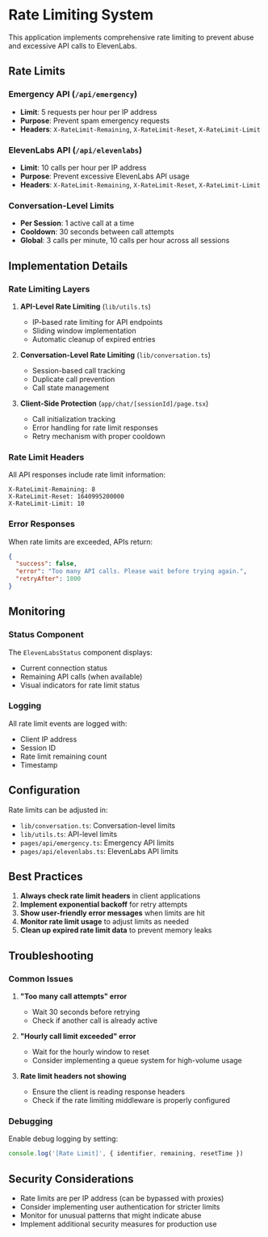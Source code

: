 # Rate Limiting System

This application implements comprehensive rate limiting to prevent abuse and excessive API calls to ElevenLabs.

## Rate Limits

### Emergency API (`/api/emergency`)

- **Limit**: 5 requests per hour per IP address
- **Purpose**: Prevent spam emergency requests
- **Headers**: `X-RateLimit-Remaining`, `X-RateLimit-Reset`, `X-RateLimit-Limit`

### ElevenLabs API (`/api/elevenlabs`)

- **Limit**: 10 calls per hour per IP address
- **Purpose**: Prevent excessive ElevenLabs API usage
- **Headers**: `X-RateLimit-Remaining`, `X-RateLimit-Reset`, `X-RateLimit-Limit`

### Conversation-Level Limits

- **Per Session**: 1 active call at a time
- **Cooldown**: 30 seconds between call attempts
- **Global**: 3 calls per minute, 10 calls per hour across all sessions

## Implementation Details

### Rate Limiting Layers

1. **API-Level Rate Limiting** (`lib/utils.ts`)

   - IP-based rate limiting for API endpoints
   - Sliding window implementation
   - Automatic cleanup of expired entries

2. **Conversation-Level Rate Limiting** (`lib/conversation.ts`)

   - Session-based call tracking
   - Duplicate call prevention
   - Call state management

3. **Client-Side Protection** (`app/chat/[sessionId]/page.tsx`)
   - Call initialization tracking
   - Error handling for rate limit responses
   - Retry mechanism with proper cooldown

### Rate Limit Headers

All API responses include rate limit information:

```
X-RateLimit-Remaining: 8
X-RateLimit-Reset: 1640995200000
X-RateLimit-Limit: 10
```

### Error Responses

When rate limits are exceeded, APIs return:

```json
{
  "success": false,
  "error": "Too many API calls. Please wait before trying again.",
  "retryAfter": 1800
}
```

## Monitoring

### Status Component

The `ElevenLabsStatus` component displays:

- Current connection status
- Remaining API calls (when available)
- Visual indicators for rate limit status

### Logging

All rate limit events are logged with:

- Client IP address
- Session ID
- Rate limit remaining count
- Timestamp

## Configuration

Rate limits can be adjusted in:

- `lib/conversation.ts`: Conversation-level limits
- `lib/utils.ts`: API-level limits
- `pages/api/emergency.ts`: Emergency API limits
- `pages/api/elevenlabs.ts`: ElevenLabs API limits

## Best Practices

1. **Always check rate limit headers** in client applications
2. **Implement exponential backoff** for retry attempts
3. **Show user-friendly error messages** when limits are hit
4. **Monitor rate limit usage** to adjust limits as needed
5. **Clean up expired rate limit data** to prevent memory leaks

## Troubleshooting

### Common Issues

1. **"Too many call attempts" error**

   - Wait 30 seconds before retrying
   - Check if another call is already active

2. **"Hourly call limit exceeded" error**

   - Wait for the hourly window to reset
   - Consider implementing a queue system for high-volume usage

3. **Rate limit headers not showing**
   - Ensure the client is reading response headers
   - Check if the rate limiting middleware is properly configured

### Debugging

Enable debug logging by setting:

```javascript
console.log('[Rate Limit]', { identifier, remaining, resetTime })
```

## Security Considerations

- Rate limits are per IP address (can be bypassed with proxies)
- Consider implementing user authentication for stricter limits
- Monitor for unusual patterns that might indicate abuse
- Implement additional security measures for production use
